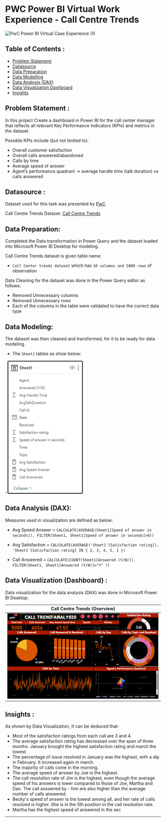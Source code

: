 # PWC Power BI Virtual Work Experience - Call Centre Trends
![PwC Power BI Virtual Case Experience (1)](https://www.tcn.com/wp-content/uploads/2022/02/Call-Center-Analytics.png)

## Table of Contents :

- [Problem Statement](https://github.com/mshukla94/Call-Trend-Analysis/edit/main/README.md#problem-statement-)
- [Datasource](https://github.com/mshukla94/Call-Trend-Analysis/edit/main/README.md#datasource-)
- [Data Preparation](https://github.com/mshukla94/Call-Trend-Analysis/edit/main/README.md#data-preparation)
- [Data Modelling](https://github.com/mshukla94/Call-Trend-Analysis/edit/main/README.md#data-modeling)
- [Data Analysis (DAX)](https://github.com/mshukla94/Call-Trend-Analysis/edit/main/README.md#data-analysis-dax)
- [Data Visualization Dashboard](https://github.com/mshukla94/Call-Trend-Analysis/edit/main/README.md#data-visualization-dashboard-)
- [Insights](https://github.com/mshukla94/Call-Trend-Analysis/edit/main/README.md#insights-)


## Problem Statement :
In this project Create a dashboard in Power BI for the call center manager that reflects all relevant Key Performance Indicators (KPIs) and metrics in the dataset.

Possible KPIs include (but not limited to):

- Overall customer satisfaction
- Overall calls answered/abandoned
- Calls by time
- Average speed of answer
- Agent’s performance quadrant -> average handle time (talk duration) vs calls answered

## Datasource :

Dataset used for this task was presented by [PwC](https://www.pwc.ch/en/careers-with-pwc/students/virtual-case-experience.html)

Call Centre Trends Dataset: [Call Centre Trends](https://github.com/mshukla94/Call-Trend-Analysis/blob/main/01%20Call-Center-Dataset.xlsx)

## Data Preparation:

Completed the Data transformation in Power Query and the dataset loaded into Microsoft Power BI Desktop for modeling.

Call Centre Trends dataset is given table name:

- `Call Center trends dataset` which has `10 columns and 5000 rows` of observation

Data Cleaning for the dataset was done in the Power Query editor as follows:

- Removed Unnecessary columns
- Removed Unnecessary rows
- Each of the columns in the table were validated to have the correct data type

## Data Modeling:

The dataset was then cleaned and transformed, for it to be ready for data modeling.

- The `Sheet1` tables as show below:

-![Data Structure](https://github.com/mshukla94/Call-Trend-Analysis/blob/main/Dataset%20Structure.JPG)

## Data Analysis (DAX):

Measures used in visualization are defined as below:

- Avg Speed Answer = `CALCULATE(AVERAGE(Sheet1[Speed of answer in seconds]), FILTER(Sheet1, Sheet1[Speed of answer in seconds]>0))`

- Avg Satisfaction = `CALCULATE(AVERAGE('Sheet1'[Satisfaction rating]), 'Sheet1'[Satisfaction rating] IN { 2, 3, 4, 5, 1 })`

- Call Answered = `CALCULATE(COUNT(Sheet1[Answered (Y/N)]), FILTER(Sheet1, Sheet1[Answered (Y/N)]="Y" ))`


## Data Visualization (Dashboard) :

Data visualization for the data analysis (DAX) was done in Microsoft Power BI Desktop:

| Call Centre Trends (Overview) |
| ----------- |
| ![PWC Task - Call Centre Dashboard](https://github.com/mshukla94/Call-Trend-Analysis/blob/main/Call%20Trend%20Analysis%20v2.PNG) |


## Insights :

As shown by Data Visualization, It can be deduced that:

- Most of the satisfaction ratings from each call are 3 and 4.
- The average satisfaction rating has decreased over the span of three months. January brought the highest satisfaction rating and march the lowest.
- The percentage of issue resolved in January was the highest, with a dip in February. It increased again in march.
- The majority of calls come in the morning.
- The average speed of answer by Joe is the highest.
- The call resolution rate of Jim is the highest, even though the average speed of his answers is lower compared to those of Joe, Martha and Dan. The call answered by - him are also higher than the average number of calls answered.
- Becky's speed of answer is the lowest among all, and her rate of calls resolved is higher. She is in the 5th position in the call resolution rate. 
- Martha has the highest  speed of answered in the sec

---
